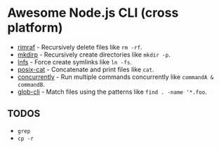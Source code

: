 # Awesome Node.js CLI (cross platform)

* [rimraf](https://github.com/isaacs/rimraf) - Recursively delete files like `rm -rf`.
* [mkdirp](https://github.com/substack/node-mkdirp) - Recursively create directories like `mkdir -p`.
* [lnfs](https://github.com/kevva/lnfs) - Force create symlinks like `ln -fs`.
* [posix-cat](https://github.com/shama/posix-cat) - Concatenate and print files like `cat`.
* [concurrently](https://github.com/kimmobrunfeldt/concurrently) - Run multiple commands concurrently like `commandA & commandB`.
* [glob-cli](https://github.com/latentflip/node-glob-cli) - Match files using the patterns like `find . -name '*.foo`.

## TODOS

* `grep`
* `cp -r`
